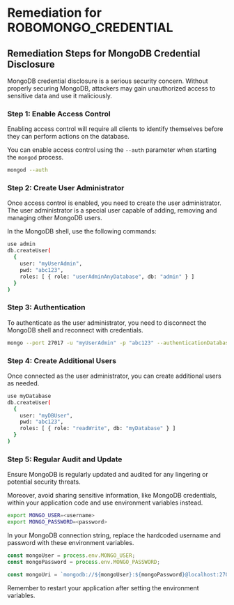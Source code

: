 # Remediation for ROBOMONGO_CREDENTIAL

## Remediation Steps for MongoDB Credential Disclosure
MongoDB credential disclosure is a serious security concern. Without properly securing MongoDB, attackers may gain unauthorized access to sensitive data and use it maliciously. 

### Step 1: Enable Access Control
Enabling access control will require all clients to identify themselves before they can perform actions on the database.

You can enable access control using the `--auth` parameter when starting the `mongod` process.

```bash
mongod --auth
```

### Step 2: Create User Administrator
Once access control is enabled, you need to create the user administrator. The user administrator is a special user capable of adding, removing and managing other MongoDB users.

In the MongoDB shell, use the following commands:

```bash
use admin
db.createUser(
  {
    user: "myUserAdmin",
    pwd: "abc123",
    roles: [ { role: "userAdminAnyDatabase", db: "admin" } ]
  }
)
```

### Step 3: Authentication
To authenticate as the user administrator, you need to disconnect the MongoDB shell and reconnect with credentials.

```bash
mongo --port 27017 -u "myUserAdmin" -p "abc123" --authenticationDatabase "admin"
```

### Step 4: Create Additional Users
Once connected as the user administrator, you can create additional users as needed.

```bash
use myDatabase
db.createUser(
  {
    user: "myDBUser",
    pwd: "abc123",
    roles: [ { role: "readWrite", db: "myDatabase" } ]
  }
)
```

### Step 5: Regular Audit and Update
Ensure MongoDB is regularly updated and audited for any lingering or potential security threats. 

Moreover, avoid sharing sensitive information, like MongoDB credentials, within your application code and use environment variables instead. 

```bash
export MONGO_USER=<username>
export MONGO_PASSWORD=<password>
```

In your MongoDB connection string, replace the hardcoded username and password with these environment variables. 

```javascript
const mongoUser = process.env.MONGO_USER;
const mongoPassword = process.env.MONGO_PASSWORD;

const mongoUri = `mongodb://${mongoUser}:${mongoPassword}@localhost:27017/myDatabase`;
```
Remember to restart your application after setting the environment variables.